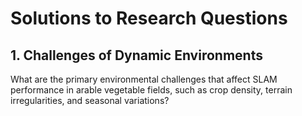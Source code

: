 # Solutions to Research Questions

## 1. Challenges of Dynamic Environments

What are the primary environmental challenges that affect SLAM performance in arable vegetable fields, such as crop density, terrain irregularities, and seasonal variations?
